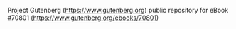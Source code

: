Project Gutenberg (https://www.gutenberg.org) public repository for
eBook #70801 (https://www.gutenberg.org/ebooks/70801)
